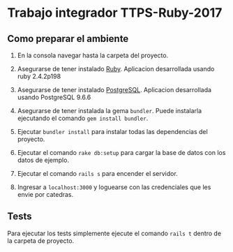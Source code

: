 # Trabajo integrador TTPS-Ruby-2017

## Como preparar el ambiente

1. En la consola navegar hasta la carpeta del proyecto.

2. Asegurarse de tener instalado [Ruby](https://www.ruby-lang.org/es/). Aplicacion desarrollada usando ruby 2.4.2p198

3. Asegurarse de tener instalado [PostgreSQL](https://www.postgresql.org/). Aplicacion desarrollada usando PostgreSQL 9.6.6

4. Asegurarse de tener instalada la gema `bundler`. Puede instalarla ejecutando el comando `gem install bundler`.

5. Ejecutar `bundler install` para instalar todas las dependencias del proyecto.

6. Ejecutar el comando `rake db:setup` para cargar la base de datos con los datos de ejemplo.

7. Ejecutar el comando `rails s` para encender el servidor.

8. Ingresar a `localhost:3000` y loguearse con las credenciales que les envie por catedras.

## Tests

Para ejecutar los tests simplemente ejecute el comando `rails t` dentro de la carpeta de proyecto.
